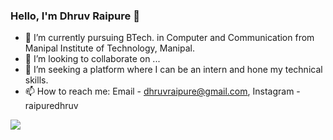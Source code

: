 ### Hello, I'm Dhruv Raipure 👋
- 🌱 I’m currently pursuing BTech. in Computer and Communication from Manipal Institute of Technology, Manipal.
- 👯 I’m looking to collaborate on ...
- 🤔 I’m seeking a platform where I can be an intern and hone my technical
skills.
- 📫 How to reach me: Email - dhruvraipure@gmail.com, Instagram - raipuredhruv

<img src="https://github-readme-stats.vercel.app/api?username=DhruvRaipure&&show_icons=true&title_color=ffffff&icon_color=bb2acf&text_color=daf7dc&bg_color=151515" />
